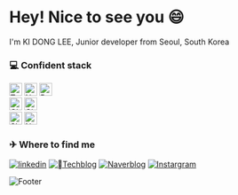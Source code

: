 <h1>Hey! Nice to see you 😄</h1>

<p>I'm KI DONG LEE, Junior developer from Seoul, South Korea <img src="https://cdn-icons-png.flaticon.com/512/5111/5111586.png" width="13"/></p>

<h3>💻 Confident stack</h3>
<p>
  <img alt="TypeScript" src="https://img.shields.io/badge/-TypeScript-blue?style=flat-square&logo=TypeScript&logoColor=white" height=23 />
  <img alt="Next.js" src="https://img.shields.io/badge/-Next.js-000000?style=flat-square&logo=Next.js&logoColor=white" height=23/>
  <img alt="React" src="https://img.shields.io/badge/-React-61DAFB?style=flat-square&logo=React&logoColor=white" height=23/>
  </br>
  <img alt="Git" src="https://img.shields.io/badge/-Git-F05032?style=flat-square&logo=Git&logoColor=white" height=23/>
  <img alt="GitHub" src="https://img.shields.io/badge/-GitHub-181717?style=flat-square&logo=GitHub&logoColor=white" height=23/>
  </br>
  <img alt="Slack" src="https://img.shields.io/badge/-Slack-4A154B?style=flat-square&logo=Slack&logoColor=white" height=23/>
  <img alt="Notion" src="https://img.shields.io/badge/-Notion-000000?style=flat-square&logo=Notion&logoColor=white" height=23/>
</p>

<h3>✈ Where to find me</h3>
<p>
<a href="https://www.linkedin.com/in/kidongg/" target="_blank"><img alt="linkedin" src="https://img.shields.io/badge/profile-0A66C2?&style=for-the-badge&logo=linkedin&logoColor=white" /></a>
<a href="https://kidongg.github.io/" target="_blank"><img alt="Techblog" src="https://img.shields.io/badge/blog-121D33?&style=for-the-badge&logo=bloglovin&logoColor=white" /></a> 
<a href="https://blog.naver.com/ki_dongg" target="_blank"><img alt="Naverblog" src="https://img.shields.io/badge/blog-green?&style=for-the-badge&logo=namecheap&logoColor=white" /></a> 
<a href="https://www.instagram.com/ki_dongg_/" target="_blank"><img alt="Instargram" src="https://img.shields.io/badge/sns-ff69b4?&style=for-the-badge&logo=instagram&logoColor=white" /></a>
</p>

![Footer](https://capsule-render.vercel.app/api?type=waving&color=4d4dff&height=100&section=footer)
